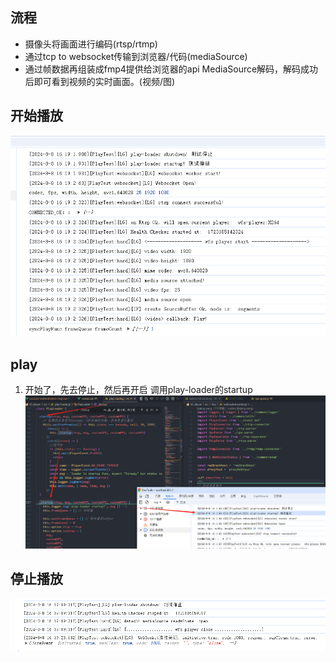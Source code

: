 ## 流程
- 摄像头将画面进行编码(rtsp/rtmp)
- 通过tcp to websocket传输到浏览器/代码(mediaSource)
- 通过帧数据再组装成fmp4提供给浏览器的api MediaSource解码，解码成功后即可看到视频的实时画面。(视频/图)

## 开始播放
![开始播放](image-1.png)

## play
1. 开始了，先去停止，然后再开启 调用play-loader的startup
![alt text](image.png)

## 停止播放
![alt text](image-2.png)